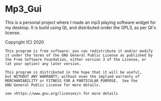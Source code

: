 # Mp3_Gui

This is a personal project where I made an mp3 playing software widget for my desktop. It is build using Qt, and distributed onder the GPL3, as per Qt's license.

Copyright (C) 2020 <Matthew Bain>

    This program is free software: you can redistribute it and/or modify
    it under the terms of the GNU General Public License as published by
    the Free Software Foundation, either version 3 of the License, or
    (at your option) any later version.

    This program is distributed in the hope that it will be useful,
    but WITHOUT ANY WARRANTY; without even the implied warranty of
    MERCHANTABILITY or FITNESS FOR A PARTICULAR PURPOSE.  See the
    GNU General Public License for more details.

    see <https://www.gnu.org/licenses/> for more details
